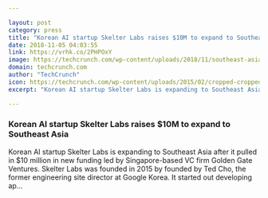 ```yaml
---

layout: post
category: press
title: "Korean AI startup Skelter Labs raises $10M to expand to Southeast Asia"
date: 2018-11-05 04:03:55
link: https://vrhk.co/2PHPOxY
image: https://techcrunch.com/wp-content/uploads/2018/11/southeast-asia.jpg?w=581
domain: techcrunch.com
author: "TechCrunch"
icon: https://techcrunch.com/wp-content/uploads/2015/02/cropped-cropped-favicon-gradient.png?w=180
excerpt: "Korean AI startup Skelter Labs is expanding to Southeast Asia after it pulled in $10 million in new funding led by Singapore-based VC firm Golden Gate Ventures. Skelter Labs was founded in 2015 by founded by Ted Cho, the former engineering site director at Google Korea. It started out developing ap…"

---
```


### Korean AI startup Skelter Labs raises $10M to expand to Southeast Asia

Korean AI startup Skelter Labs is expanding to Southeast Asia after it pulled in $10 million in new funding led by Singapore-based VC firm Golden Gate Ventures. Skelter Labs was founded in 2015 by founded by Ted Cho, the former engineering site director at Google Korea. It started out developing ap…